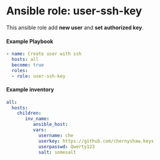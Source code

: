# Ansible role: user-ssh-key

This ansible role add **new user** and **set authorized key**.

#### Example Playbook

```yaml
- name: Create user with ssh
  hosts: all
  become: true
  roles:
  - role: user-ssh-key
```

#### Example inventory

```yaml
all:
  hosts:
    children:
       inv_name:
          ansible_host:
          vars:
            username: che
            userkey: https://github.com/chernyshaw.keys
            userpasswd: Qwerty123
            salt: somesalt
```